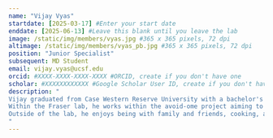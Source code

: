 ```yaml
---
name: "Vijay Vyas"
startdate: [2025-03-17] #Enter your start date
enddate: [2025-06-13] #Leave this blank until you leave the lab
image: /static/img/members/vyas.jpg #365 x 365 pixels, 72 dpi
altimage: /static/img/members/vyas_pb.jpg #365 x 365 pixels, 72 dpi
position: "Junior Specialist"
subsequent: MD Student 
email: vijay.vyas@ucsf.edu
orcid: #XXXX-XXXX-XXXX-XXXX #ORCID, create if you don't have one
scholar: #XXXXXXXXXXXX #Google Scholar User ID, create if you don't have one
description: "
Vijay graduated from Case Western Reserve University with a bachelor's degree in Biochemistry where he conducted gluconeogenesis research on cockroaches with Dr. Ryan Arvidson.
Within the Fraser lab, he works within the avoid-ome project aiming to purify proteins.
Outside of the lab, he enjoys being with family and friends, cooking, and playing basketball.
"
---
```

